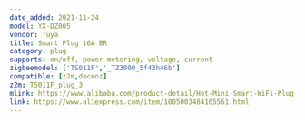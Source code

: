 ```yaml
---
date_added: 2021-11-24
model: YX-DZ005
vendor: Tuya
title: Smart Plug 16A BR
category: plug
supports: on/off, power metering, voltage, current
zigbeemodel: ['TS011F','_TZ3000_5f43h46b']
compatible: [z2m,deconz]
z2m: TS011F_plug_3
mlink: https://www.alibaba.com/product-detail/Hot-Mini-Smart-WiFi-Plug-Socket_1600273536153.html
link: https://www.aliexpress.com/item/1005003484165561.html
---
```

